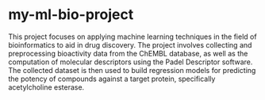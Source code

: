 # my-ml-bio-project

This project focuses on applying machine learning techniques in the field of bioinformatics to aid in drug discovery. The project involves collecting and preprocessing bioactivity data from the ChEMBL database, as well as the computation of molecular descriptors using the Padel Descriptor software. The collected dataset is then used to build regression models for predicting the potency of compounds against a target protein, specifically acetylcholine esterase.
